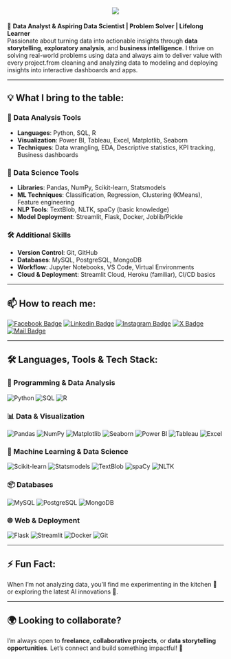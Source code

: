 <h1 align="center">
  <a href="https://git.io/typing-svg">
    <img src="https://readme-typing-svg.herokuapp.com/?lines=Hi,+There!+👋;I'm+Anas+LOUTOU+....;Nice+to+meet+you!&center=true&size=30">
  </a>
</h1>

🚀 **Data Analyst & Aspiring Data Scientist | Problem Solver | Lifelong Learner**  
Passionate about turning data into actionable insights through **data storytelling**, **exploratory analysis**, and **business intelligence**. I thrive on solving real-world problems using data and always aim to deliver value with every project.from cleaning and analyzing data to modeling and deploying insights into interactive dashboards and apps.

---

## 💡 What I bring to the table:

### 🧮 Data Analysis Tools
- **Languages**: Python, SQL, R
- **Visualization**: Power BI, Tableau, Excel, Matplotlib, Seaborn
- **Techniques**: Data wrangling, EDA, Descriptive statistics, KPI tracking, Business dashboards

### 🧠 Data Science Tools
- **Libraries**: Pandas, NumPy, Scikit-learn, Statsmodels
- **ML Techniques**: Classification, Regression, Clustering (KMeans), Feature engineering
- **NLP Tools**: TextBlob, NLTK, spaCy (basic knowledge)
- **Model Deployment**: Streamlit, Flask, Docker, Joblib/Pickle

### 🛠️ Additional Skills
- **Version Control**: Git, GitHub
- **Databases**: MySQL, PostgreSQL, MongoDB
- **Workflow**: Jupyter Notebooks, VS Code, Virtual Environments
- **Cloud & Deployment**: Streamlit Cloud, Heroku (familiar), CI/CD basics

---

## 📫 How to reach me:

[![Facebook Badge](https://img.shields.io/badge/Facebook-1877F2?style=for-the-badge&logo=facebook&logoColor=white)](https://www.facebook.com/people/Anas-Loutou/pfbid02fpAJM9j8txT54AAiJQsvpYwt2eKivQ35jYMSJU32vWC1BfJb7GWmM2ENDA34vfX1l/?mibextid=ZbWKwL)
[![Linkedin Badge](https://img.shields.io/badge/LinkedIn-0077B5?style=for-the-badge&logo=linkedin&logoColor=white)](https://www.linkedin.com/in/anas-loutou/) 
[![Instagram Badge](https://img.shields.io/badge/Instagram-E4405F?style=for-the-badge&logo=instagram&logoColor=white)](https://www.instagram.com/anas.loutou/)
[![X Badge](https://img.shields.io/badge/X-1DA1F2?style=for-the-badge&logo=x&logoColor=white)](https://x.com/loutou_anas)
[![Mail Badge](https://img.shields.io/badge/Gmail-D14836?style=for-the-badge&logo=gmail&logoColor=white)](mailto:anasloutou20@gmail.com)

---

## 🛠️ Languages, Tools & Tech Stack:

### 🔢 Programming & Data Analysis
![Python](https://img.shields.io/badge/Python-3776AB?style=flat-square&logo=python&logoColor=white)
![SQL](https://img.shields.io/badge/SQL-4479A1?style=flat-square&logo=sqlite&logoColor=white)
![R](https://img.shields.io/badge/R-276DC3?style=flat-square&logo=r&logoColor=white)

### 📊 Data & Visualization
![Pandas](https://img.shields.io/badge/Pandas-150458?style=flat-square&logo=pandas&logoColor=white)
![NumPy](https://img.shields.io/badge/Numpy-013243?style=flat-square&logo=numpy&logoColor=white)
![Matplotlib](https://img.shields.io/badge/Matplotlib-11557c?style=flat-square&logo=matplotlib&logoColor=white)
![Seaborn](https://img.shields.io/badge/Seaborn-2F4F4F?style=flat-square)
![Power BI](https://img.shields.io/badge/Power%20BI-F2C811?style=flat-square&logo=powerbi&logoColor=black)
![Tableau](https://img.shields.io/badge/Tableau-E97627?style=flat-square&logo=tableau&logoColor=white)
![Excel](https://img.shields.io/badge/Excel-217346?style=flat-square&logo=microsoft-excel&logoColor=white)

### 🤖 Machine Learning & Data Science
![Scikit-learn](https://img.shields.io/badge/Scikit--learn-F7931E?style=flat-square&logo=scikitlearn&logoColor=white)
![Statsmodels](https://img.shields.io/badge/Statsmodels-999999?style=flat-square)
![TextBlob](https://img.shields.io/badge/TextBlob-FFB6C1?style=flat-square)
![spaCy](https://img.shields.io/badge/spaCy-09A3D5?style=flat-square&logo=spacy)
![NLTK](https://img.shields.io/badge/NLTK-404040?style=flat-square)

### 📦 Databases
![MySQL](https://img.shields.io/badge/MySQL-005C84?style=flat-square&logo=mysql&logoColor=white)
![PostgreSQL](https://img.shields.io/badge/PostgreSQL-31658D?style=flat-square&logo=postgresql&logoColor=white)
![MongoDB](https://img.shields.io/badge/MongoDB-47A248?style=flat-square&logo=mongodb&logoColor=white)

### 🌐 Web & Deployment
![Flask](https://img.shields.io/badge/Flask-000000?style=flat-square&logo=flask&logoColor=white)
![Streamlit](https://img.shields.io/badge/Streamlit-FF4B4B?style=flat-square&logo=streamlit&logoColor=white)
![Docker](https://img.shields.io/badge/Docker-0CC1F3?style=flat-square&logo=docker&logoColor=white)
![Git](https://img.shields.io/badge/Git-F05032?style=flat-square&logo=git&logoColor=white)

---

## ⚡ Fun Fact:
When I’m not analyzing data, you’ll find me experimenting in the kitchen 🍲 or exploring the latest AI innovations 🤖.

---

## 🌍 Looking to collaborate?
I’m always open to **freelance**, **collaborative projects**, or **data storytelling opportunities**. Let’s connect and build something impactful! 🚀
